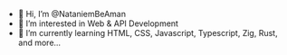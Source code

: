 - 👋 Hi, I’m @NataniemBeAman
- 👀 I’m interested in Web & API Development 
- 🌱 I’m currently learning HTML, CSS, Javascript, Typescript, Zig, Rust, and more... 

<!---
NataniemBeAman/NataniemBeAman is a ✨ special ✨ repository because its `README.md` (this file) appears on your GitHub profile.
You can click the Preview link to take a look at your changes.
--->
